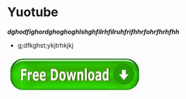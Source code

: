 # Yuotube

***dghodfighordghoghoghlshghfilrhfilruhfrifhhrfohrfhrhfhh***

+  g;dfkghst;ykjtrhkjkj

[<img src="https://github.com/vpnforever/vpn-for-everything/blob/main/Download.png"/>](https://image.winudf.com/v2/image/b3JnLmthbGVlbS5iNHdvcmxkLm5pY2VzdW5zZXRmcmVlaW1hZ2VzX3NjcmVlbnNob3RzXzRfNGUyOTQ1MWQ/screen-4.jpg?fakeurl=1&type=.jpg)
